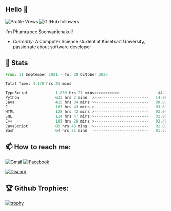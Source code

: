 
<h2>Hello 👋</h2> 

![Profile Views](https://komarev.com/ghpvc/?username=Homiez09&label=Profile%20views&color=0e75b6&style=flat)
![GitHub followers](https://img.shields.io/github/followers/HomieZ09.svg?style=social&label=Follow)


I'm Phumrapee Soenvanichakul!

- <i>Currently:</i> A Computer Science student at Kasetsart University, passionate about software developer

<h2>👀 Stats</h2>

<!--START_SECTION:waka-->

```rust
From: 11 September 2021 - To: 28 October 2025

Total Time: 4,178 hrs 23 mins

TypeScript            1,869 hrs 27 mins>>>>>>>>>>>--------------   44.18 %
Python                633 hrs 3 mins  >>>>---------------------   14.96 %
Java                  415 hrs 34 mins >>-----------------------   09.82 %
C                     163 hrs 43 mins >------------------------   03.87 %
HTML                  128 hrs 42 mins >------------------------   03.04 %
SQL                   124 hrs 47 mins >------------------------   02.95 %
C++                   105 hrs 20 mins >------------------------   02.49 %
JavaScript            85 hrs 43 mins  >------------------------   02.03 %
Bash                  64 hrs 21 mins  -------------------------   01.52 %
```

<!--END_SECTION:waka-->

<h2>📫 How to reach me:</h2>

<a href="mailto:phumrapeesoen1@gmail.com">![Gmail](https://img.shields.io/badge/Gmail-D14836?style=for-the-badge&logo=gmail&logoColor=white)</a> 
<a href="https://web.facebook.com/phumrapee.soenvanichakul.3/">![Facebook](https://img.shields.io/badge/Facebook-4267B2?style=for-the-badge&logo=facebook&logoColor=white)</a>

<a href="https://discord.gg/EWnAEUtFVm">![Discord](https://discord.c99.nl/widget/theme-1/297740667784921089.png)</a> 

<h2>🏆 Github Trophies:</h2>

[![trophy](https://github-profile-trophy.vercel.app/?username=Homiez09&theme=discord&row=1)](https://github.com/ryo-ma/github-profile-trophy)
